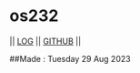 os232
======
|| [LOG](https://github.com/KenKomKom/os232/blob/master/TXT/mylog.txt) || [GITHUB](https://github.com/KenKomKom/os232) ||

##Made : Tuesday 29 Aug 2023
